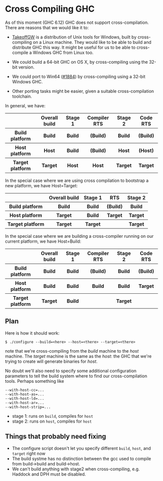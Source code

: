 # Cross Compiling GHC


As of this moment (GHC 6.12) GHC does not support cross-compilation.  There are reasons that we would like it to:

- [ TakeoffGW](http://takeoffgw.sourceforge.net/) is a distribution of Unix tools for Windows, built by cross-compiling on a Linux machine.  They would like to be able to build and distribute GHC this way.  It might be useful for us to be able to cross-compile a Windows GHC from Linux too.

- We could build a 64-bit GHC on OS X, by cross-compiling using the 32-bit version.

- We could port to Win64 ([\#1884](https://gitlab.haskell.org//ghc/ghc/issues/1884)) by cross-compiling using a 32-bit Windows GHC.

- Other porting tasks might be easier, given a suitable cross-compilation toolchain.


In general, we have:

<table><tr><th></th>
<th>Overall build</th>
<th>Stage 1</th>
<th>Compiler RTS</th>
<th>Stage 2</th>
<th>Code RTS
</th></tr>
<tr><th>Build platform </th>
<th>Build        </th>
<th>Build  </th>
<th>(Build)     </th>
<th>Build  </th>
<th>(Build) 
</th></tr>
<tr><th>Host platform  </th>
<th>Host         </th>
<th>Build  </th>
<th>(Build)     </th>
<th>Host   </th>
<th>(Host)  
</th></tr>
<tr><th>Target platform</th>
<th>Target       </th>
<th>Host   </th>
<th>Host        </th>
<th>Target </th>
<th>Target  
</th></tr></table>


In the special case where we are using cross compilation to bootstrap a new platform, we have Host=Target:

<table><tr><th></th>
<th>Overall build</th>
<th>Stage 1</th>
<th>RTS    </th>
<th>Stage 2
</th></tr>
<tr><th>Build platform </th>
<th>Build        </th>
<th>Build  </th>
<th>(Build)</th>
<th>Build  
</th></tr>
<tr><th>Host platform  </th>
<th>Target       </th>
<th>Build  </th>
<th>Target </th>
<th>Target 
</th></tr>
<tr><th>Target platform</th>
<th>Target       </th>
<th>Target </th>
<th></th>
<th>Target 
</th></tr></table>


In the special case where we are building a cross-compiler running on our current platform, we have Host=Build:

<table><tr><th></th>
<th>Overall build</th>
<th>Stage 1</th>
<th>Compiler RTS</th>
<th>Stage 2</th>
<th>Code RTS
</th></tr>
<tr><th>Build platform </th>
<th>Build        </th>
<th>Build  </th>
<th>(Build)     </th>
<th>Build  </th>
<th>(Build) 
</th></tr>
<tr><th>Host platform  </th>
<th>Build        </th>
<th>Build  </th>
<th>Build       </th>
<th>Build  </th>
<th>Target  
</th></tr>
<tr><th>Target platform</th>
<th>Target       </th>
<th>Build  </th>
<th></th>
<th>Target </th>
<th></th></tr></table>

## Plan


Here is how it should work:

```wiki
$ ./configure --build=<here> --host=<there> --target=<there>
```


note that we're cross-compiling from the *build* machine to the *host* machine.  The *target* machine is the same as the *host*: the GHC that we're trying to create will generate binaries for *host*.


No doubt we'll also need to specify some additional configuration parameters to tell the build system where to find our cross-compilation tools.  Perhaps something like

```wiki
--with-host-cc=...
--with-host-as=...
--with-host-ld=...
--with-host-ar=...
--with-host-strip=...
```

- stage 1: runs on `build`, compiles for `host`
- stage 2: runs on `host`, compiles for `host`

## Things that probably need fixing

- The configure script doesn't let you specify different `build`, `host`, and `target` right now
- The build systme has no distinction between the gcc used to compile from build-\>build and build-\>host.
- We can't build anything with stage2 when cross-compiling, e.g. Haddock and DPH must be disabled.
